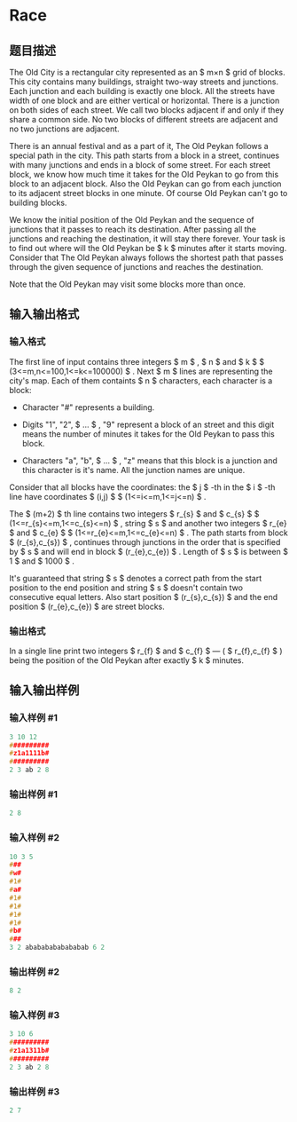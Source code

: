 # Race

## 题目描述

The Old City is a rectangular city represented as an $ m×n $ grid of blocks. This city contains many buildings, straight two-way streets and junctions. Each junction and each building is exactly one block. All the streets have width of one block and are either vertical or horizontal. There is a junction on both sides of each street. We call two blocks adjacent if and only if they share a common side. No two blocks of different streets are adjacent and no two junctions are adjacent.

There is an annual festival and as a part of it, The Old Peykan follows a special path in the city. This path starts from a block in a street, continues with many junctions and ends in a block of some street. For each street block, we know how much time it takes for the Old Peykan to go from this block to an adjacent block. Also the Old Peykan can go from each junction to its adjacent street blocks in one minute. Of course Old Peykan can't go to building blocks.

We know the initial position of the Old Peykan and the sequence of junctions that it passes to reach its destination. After passing all the junctions and reaching the destination, it will stay there forever. Your task is to find out where will the Old Peykan be $ k $ minutes after it starts moving. Consider that The Old Peykan always follows the shortest path that passes through the given sequence of junctions and reaches the destination.

Note that the Old Peykan may visit some blocks more than once.

## 输入输出格式

### 输入格式

The first line of input contains three integers $ m $ , $ n $ and $ k $ $ (3<=m,n<=100,1<=k<=100000) $ . Next $ m $ lines are representing the city's map. Each of them containts $ n $ characters, each character is a block:

- Character "\#" represents a building.

- Digits "1", "2", $ ... $ , "9" represent a block of an street and this digit means the number of minutes it takes for the Old Peykan to pass this block.

- Characters "a", "b", $ ... $ , "z" means that this block is a junction and this character is it's name. All the junction names are unique.

Consider that all blocks have the coordinates: the $ j $ -th in the $ i $ -th line have coordinates $ (i,j) $ $ (1<=i<=m,1<=j<=n) $ .

The $ (m+2) $ th line contains two integers $ r_{s} $ and $ c_{s} $ $ (1<=r_{s}<=m,1<=c_{s}<=n) $ , string $ s $ and another two integers $ r_{e} $ and $ c_{e} $ $ (1<=r_{e}<=m,1<=c_{e}<=n) $ . The path starts from block $ (r_{s},c_{s}) $ , continues through junctions in the order that is specified by $ s $ and will end in block $ (r_{e},c_{e}) $ . Length of $ s $ is between $ 1 $ and $ 1000 $ .

It's guaranteed that string $ s $ denotes a correct path from the start position to the end position and string $ s $ doesn't contain two consecutive equal letters. Also start position $ (r_{s},c_{s}) $ and the end position $ (r_{e},c_{e}) $ are street blocks.

### 输出格式

In a single line print two integers $ r_{f} $ and $ c_{f} $ — ( $ r_{f},c_{f} $ ) being the position of the Old Peykan after exactly $ k $ minutes.

## 输入输出样例

### 输入样例 #1

```cpp
3 10 12
##########
#z1a1111b#
##########
2 3 ab 2 8

```
### 输出样例 #1

```cpp
2 8

```
### 输入样例 #2

```cpp
10 3 5
###
#w#
#1#
#a#
#1#
#1#
#1#
#1#
#b#
###
3 2 abababababababab 6 2

```
### 输出样例 #2

```cpp
8 2

```
### 输入样例 #3

```cpp
3 10 6
##########
#z1a1311b#
##########
2 3 ab 2 8

```
### 输出样例 #3

```cpp
2 7

```
